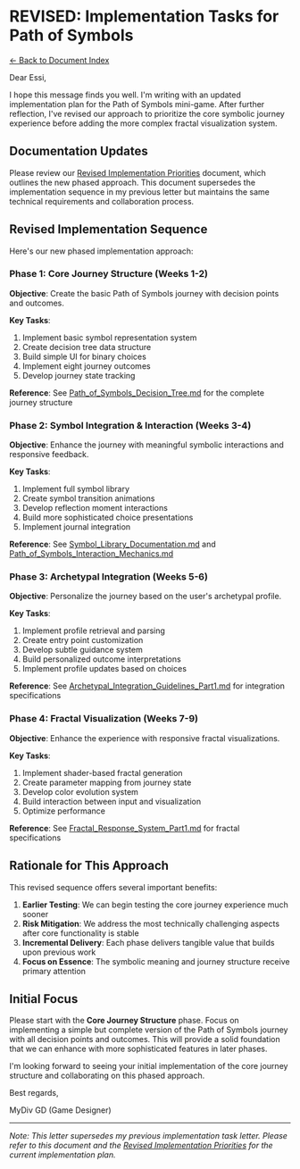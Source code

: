 # REVISED: Implementation Tasks for Path of Symbols

[← Back to Document Index](00_Document_Index.md)

Dear Essi,

I hope this message finds you well. I'm writing with an updated implementation plan for the Path of Symbols mini-game. After further reflection, I've revised our approach to prioritize the core symbolic journey experience before adding the more complex fractal visualization system.

## Documentation Updates

Please review our [Revised Implementation Priorities](Revised_Implementation_Priorities.md) document, which outlines the new phased approach. This document supersedes the implementation sequence in my previous letter but maintains the same technical requirements and collaboration process.

## Revised Implementation Sequence

Here's our new phased implementation approach:

### Phase 1: Core Journey Structure (Weeks 1-2)

**Objective**: Create the basic Path of Symbols journey with decision points and outcomes.

**Key Tasks**:
1. Implement basic symbol representation system
2. Create decision tree data structure
3. Build simple UI for binary choices
4. Implement eight journey outcomes
5. Develop journey state tracking

**Reference**: See [Path_of_Symbols_Decision_Tree.md](Path_of_Symbols_Decision_Tree.md) for the complete journey structure

### Phase 2: Symbol Integration & Interaction (Weeks 3-4)

**Objective**: Enhance the journey with meaningful symbolic interactions and responsive feedback.

**Key Tasks**:
1. Implement full symbol library
2. Create symbol transition animations
3. Develop reflection moment interactions
4. Build more sophisticated choice presentations
5. Implement journal integration

**Reference**: See [Symbol_Library_Documentation.md](Symbol_Library_Documentation.md) and [Path_of_Symbols_Interaction_Mechanics.md](Path_of_Symbols_Interaction_Mechanics.md)

### Phase 3: Archetypal Integration (Weeks 5-6)

**Objective**: Personalize the journey based on the user's archetypal profile.

**Key Tasks**:
1. Implement profile retrieval and parsing
2. Create entry point customization
3. Develop subtle guidance system
4. Build personalized outcome interpretations
5. Implement profile updates based on choices

**Reference**: See [Archetypal_Integration_Guidelines_Part1.md](Archetypal_Integration_Guidelines_Part1.md) for integration specifications

### Phase 4: Fractal Visualization (Weeks 7-9)

**Objective**: Enhance the experience with responsive fractal visualizations.

**Key Tasks**:
1. Implement shader-based fractal generation
2. Create parameter mapping from journey state
3. Develop color evolution system
4. Build interaction between input and visualization
5. Optimize performance

**Reference**: See [Fractal_Response_System_Part1.md](Fractal_Response_System_Part1.md) for fractal specifications

## Rationale for This Approach

This revised sequence offers several important benefits:

1. **Earlier Testing**: We can begin testing the core journey experience much sooner
2. **Risk Mitigation**: We address the most technically challenging aspects after core functionality is stable
3. **Incremental Delivery**: Each phase delivers tangible value that builds upon previous work
4. **Focus on Essence**: The symbolic meaning and journey structure receive primary attention

## Initial Focus

Please start with the **Core Journey Structure** phase. Focus on implementing a simple but complete version of the Path of Symbols journey with all decision points and outcomes. This will provide a solid foundation that we can enhance with more sophisticated features in later phases.

I'm looking forward to seeing your initial implementation of the core journey structure and collaborating on this phased approach.

Best regards,

MyDiv GD (Game Designer)

---

*Note: This letter supersedes my previous implementation task letter. Please refer to this document and the [Revised Implementation Priorities](Revised_Implementation_Priorities.md) for the current implementation plan.*